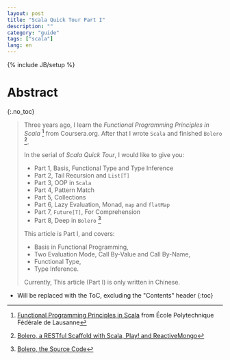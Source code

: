 ```yaml
---
layout: post
title: "Scala Quick Tour Part I"
description: ""
category: "guide"
tags: ["scala"]
lang: en
---
```


{% include JB/setup %}

# Abstract
{:.no_toc}

> Three years ago, I learn the _Functional Programming Principles in Scala_ [^open_progfun1]
> from Coursera.org. After that I wrote `Scala` and finished `Bolero` [^blog_bolero].
>
> In the serial of _Scala Quick Tour_, I would like to give you:
>
> * Part 1, Basis, Functional Type and Type Inference
> * Part 2, Tail Recursion and `List[T]`
> * Part 3, OOP in `Scala`
> * Part 4, Pattern Match
> * Part 5, Collections
> * Part 6, Lazy Evaluation, Monad, `map` and `flatMap`
> * Part 7, `Future[T]`, For Comprehension
> * Part 8, Deep in `Bolero` [^github_bolero]
>
> This article is Part I, and covers:
>
> * Basis in Functional Programming,
> * Two Evaluation Mode, Call By-Value and Call By-Name,
> * Functional Type,
> * Type Inference.
>
> Currently, This article (Part I) is only written in Chinese.

<!--more-->

* Will be replaced with the ToC, excluding the "Contents" header
{:toc}

[^blog_bolero]: [Bolero, a RESTful Scaffold with Scala, Play! and ReactiveMongo](https://scozv.github.io/blog/guide/2016/07/27/bolero-a-restful-scaffold-with-scala)
[^github_bolero]: [Bolero, the Source Code](https://github.com/scozv/bolero)
[^open_progfun1]: [Functional Programming Principles in Scala](https://www.coursera.org/learn/progfun1) from École Polytechnique Fédérale de Lausanne
[^sicp]: [ Structure and Interpretation of Computer Programs](https://mitpress.mit.edu/sicp/)
[^scala_spec_exp]: [Scala Specification, Chapter 6 Expressions](http://www.scala-lang.org/files/archive/spec/2.11/06-expressions.html)
[^scala_progfun_2nd]: Martin Odersky, Lex Spoon, Bill Venners. Programming in Scala (Second Edition), Artima Press
[^wiki_formula]: [原子公式](https://zh.wikipedia.org/wiki/%E5%8E%9F%E5%AD%90%E5%85%AC%E5%BC%8F)
[^wiki_connective]: [逻辑运算符](https://zh.wikipedia.org/wiki/%E9%80%BB%E8%BE%91%E8%BF%90%E7%AE%97%E7%AC%A6)
[^fn_if-then]: 可以通过枚举真值表的方式证明，“蕴含”（$$A \rightarrow B$$）等价于复合命题$$\neg A \vee B$$。更一般地，可以证明，一阶谓词逻辑的所有命题，最多只需要“否定”、“或”两个连接词表示。

